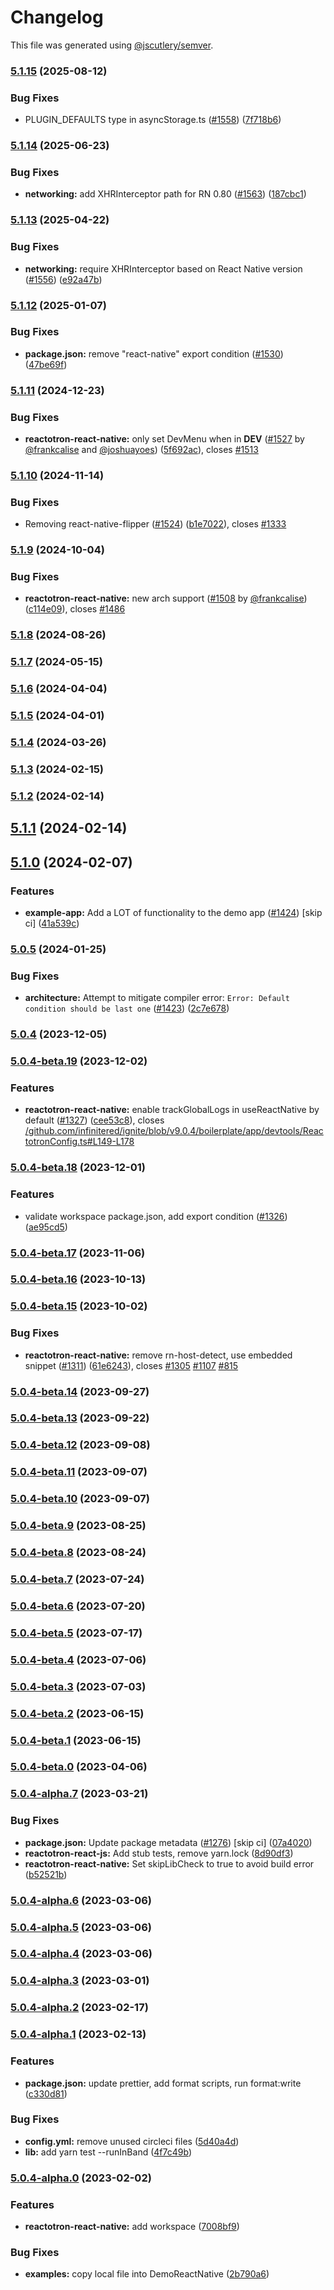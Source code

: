 # Changelog

This file was generated using [@jscutlery/semver](https://github.com/jscutlery/semver).

### [5.1.15](https://github.com/infinitered/reactotron/compare/reactotron-react-native@5.1.14...reactotron-react-native@5.1.15) (2025-08-12)


### Bug Fixes

* PLUGIN_DEFAULTS type in asyncStorage.ts ([#1558](https://github.com/infinitered/reactotron/issues/1558)) ([7f718b6](https://github.com/infinitered/reactotron/commit/7f718b6dc7da2b304959ef2b7003e64a04b440f9))

### [5.1.14](https://github.com/infinitered/reactotron/compare/reactotron-react-native@5.1.13...reactotron-react-native@5.1.14) (2025-06-23)


### Bug Fixes

* **networking:** add XHRInterceptor path for RN 0.80 ([#1563](https://github.com/infinitered/reactotron/issues/1563)) ([187cbc1](https://github.com/infinitered/reactotron/commit/187cbc11a8b8abb5b8e91466442d2ffe45fd521c))

### [5.1.13](https://github.com/infinitered/reactotron/compare/reactotron-react-native@5.1.12...reactotron-react-native@5.1.13) (2025-04-22)


### Bug Fixes

* **networking:** require XHRInterceptor based on React Native version ([#1556](https://github.com/infinitered/reactotron/issues/1556)) ([e92a47b](https://github.com/infinitered/reactotron/commit/e92a47bdd640d726689fd034b94b2b1bfc3fe7dd))

### [5.1.12](https://github.com/infinitered/reactotron/compare/reactotron-react-native@5.1.11...reactotron-react-native@5.1.12) (2025-01-07)


### Bug Fixes

* **package.json:** remove "react-native" export condition ([#1530](https://github.com/infinitered/reactotron/issues/1530)) ([47be69f](https://github.com/infinitered/reactotron/commit/47be69fae1e410a22907893a69474857a3e5a854))

### [5.1.11](https://github.com/infinitered/reactotron/compare/reactotron-react-native@5.1.10...reactotron-react-native@5.1.11) (2024-12-23)


### Bug Fixes

* **reactotron-react-native:** only set DevMenu when in __DEV__ ([#1527](https://github.com/infinitered/reactotron/issues/1527) by [@frankcalise](https://github.com/frankcalise) and [@joshuayoes](https://github.com/joshuayoes)) ([5f692ac](https://github.com/infinitered/reactotron/commit/5f692ac953e73d131eaff6e403afc2211ace9ca2)), closes [#1513](https://github.com/infinitered/reactotron/issues/1513)

### [5.1.10](https://github.com/infinitered/reactotron/compare/reactotron-react-native@5.1.9...reactotron-react-native@5.1.10) (2024-11-14)


### Bug Fixes

* Removing react-native-flipper ([#1524](https://github.com/infinitered/reactotron/issues/1524)) ([b1e7022](https://github.com/infinitered/reactotron/commit/b1e7022f8dab52896bc0f058bc877ae767bf1aee)), closes [#1333](https://github.com/infinitered/reactotron/issues/1333)

### [5.1.9](https://github.com/infinitered/reactotron/compare/reactotron-react-native@5.1.8...reactotron-react-native@5.1.9) (2024-10-04)


### Bug Fixes

* **reactotron-react-native:** new arch support ([#1508](https://github.com/infinitered/reactotron/issues/1508) by [@frankcalise](https://github.com/frankcalise)) ([c114e09](https://github.com/infinitered/reactotron/commit/c114e09b8488e1a247faa1621a1679ef9ae3a6f8)), closes [#1486](https://github.com/infinitered/reactotron/issues/1486)

### [5.1.8](https://github.com/infinitered/reactotron/compare/reactotron-react-native@5.1.7...reactotron-react-native@5.1.8) (2024-08-26)

### [5.1.7](https://github.com/infinitered/reactotron/compare/reactotron-react-native@5.1.6...reactotron-react-native@5.1.7) (2024-05-15)

### [5.1.6](https://github.com/infinitered/reactotron/compare/reactotron-react-native@5.1.5...reactotron-react-native@5.1.6) (2024-04-04)

### [5.1.5](https://github.com/infinitered/reactotron/compare/reactotron-react-native@5.1.4...reactotron-react-native@5.1.5) (2024-04-01)

### [5.1.4](https://github.com/infinitered/reactotron/compare/reactotron-react-native@5.1.3...reactotron-react-native@5.1.4) (2024-03-26)

### [5.1.3](https://github.com/infinitered/reactotron/compare/reactotron-react-native@5.1.2...reactotron-react-native@5.1.3) (2024-02-15)

### [5.1.2](https://github.com/infinitered/reactotron/compare/reactotron-react-native@5.1.1...reactotron-react-native@5.1.2) (2024-02-14)

## [5.1.1](https://github.com/infinitered/reactotron/compare/reactotron-react-native@5.1.0...reactotron-react-native@5.1.1) (2024-02-14)

## [5.1.0](https://github.com/infinitered/reactotron/compare/reactotron-react-native@5.0.5...reactotron-react-native@5.1.0) (2024-02-07)


### Features

* **example-app:** Add a LOT of functionality to the demo app ([#1424](https://github.com/infinitered/reactotron/issues/1424)) [skip ci] ([41a539c](https://github.com/infinitered/reactotron/commit/41a539c7e56e968a83ca61b100468f5267865ddd))

### [5.0.5](https://github.com/infinitered/reactotron/compare/reactotron-react-native@5.0.4...reactotron-react-native@5.0.5) (2024-01-25)

### Bug Fixes

- **architecture:** Attempt to mitigate compiler error: `Error: Default condition should be last one` ([#1423](https://github.com/infinitered/reactotron/issues/1423)) ([2c7e678](https://github.com/infinitered/reactotron/commit/2c7e678e5afaea79cd01f4ab6e90bd67339fc80a))

### [5.0.4](https://github.com/infinitered/reactotron/compare/reactotron-react-native@5.0.4-beta.19...reactotron-react-native@5.0.4) (2023-12-05)

### [5.0.4-beta.19](https://github.com/infinitered/reactotron/compare/reactotron-react-native@5.0.4-beta.18...reactotron-react-native@5.0.4-beta.19) (2023-12-02)

### Features

- **reactotron-react-native:** enable trackGlobalLogs in useReactNative by default ([#1327](https://github.com/infinitered/reactotron/issues/1327)) ([cee53c8](https://github.com/infinitered/reactotron/commit/cee53c884121fdfaee81ec5bd5c697df676839f0)), closes [/github.com/infinitered/ignite/blob/v9.0.4/boilerplate/app/devtools/ReactotronConfig.ts#L149-L178](https://github.com/infinitered//github.com/infinitered/ignite/blob/v9.0.4/boilerplate/app/devtools/ReactotronConfig.ts/issues/L149-L178)

### [5.0.4-beta.18](https://github.com/infinitered/reactotron/compare/reactotron-react-native@5.0.4-beta.17...reactotron-react-native@5.0.4-beta.18) (2023-12-01)

### Features

- validate workspace package.json, add export condition ([#1326](https://github.com/infinitered/reactotron/issues/1326)) ([ae95cd5](https://github.com/infinitered/reactotron/commit/ae95cd536de187ede034e5183ceeb812f356d273))

### [5.0.4-beta.17](https://github.com/infinitered/reactotron/compare/reactotron-react-native@5.0.4-beta.16...reactotron-react-native@5.0.4-beta.17) (2023-11-06)

### [5.0.4-beta.16](https://github.com/infinitered/reactotron/compare/reactotron-react-native@5.0.4-beta.15...reactotron-react-native@5.0.4-beta.16) (2023-10-13)

### [5.0.4-beta.15](https://github.com/infinitered/reactotron/compare/reactotron-react-native@5.0.4-beta.14...reactotron-react-native@5.0.4-beta.15) (2023-10-02)

### Bug Fixes

- **reactotron-react-native:** remove rn-host-detect, use embedded snippet ([#1311](https://github.com/infinitered/reactotron/issues/1311)) ([61e6243](https://github.com/infinitered/reactotron/commit/61e6243acb392c9c2625e3580509af497208c466)), closes [#1305](https://github.com/infinitered/reactotron/issues/1305) [#1107](https://github.com/infinitered/reactotron/issues/1107) [#815](https://github.com/infinitered/reactotron/issues/815)

### [5.0.4-beta.14](https://github.com/infinitered/reactotron/compare/reactotron-react-native@5.0.4-beta.13...reactotron-react-native@5.0.4-beta.14) (2023-09-27)

### [5.0.4-beta.13](https://github.com/infinitered/reactotron/compare/reactotron-react-native@5.0.4-beta.12...reactotron-react-native@5.0.4-beta.13) (2023-09-22)

### [5.0.4-beta.12](https://github.com/infinitered/reactotron/compare/reactotron-react-native@5.0.4-beta.11...reactotron-react-native@5.0.4-beta.12) (2023-09-08)

### [5.0.4-beta.11](https://github.com/infinitered/reactotron/compare/reactotron-react-native@5.0.4-beta.10...reactotron-react-native@5.0.4-beta.11) (2023-09-07)

### [5.0.4-beta.10](https://github.com/infinitered/reactotron/compare/reactotron-react-native@5.0.4-beta.9...reactotron-react-native@5.0.4-beta.10) (2023-09-07)

### [5.0.4-beta.9](https://github.com/infinitered/reactotron/compare/reactotron-react-native@5.0.4-beta.8...reactotron-react-native@5.0.4-beta.9) (2023-08-25)

### [5.0.4-beta.8](https://github.com/infinitered/reactotron/compare/reactotron-react-native@5.0.4-beta.7...reactotron-react-native@5.0.4-beta.8) (2023-08-24)

### [5.0.4-beta.7](https://github.com/infinitered/reactotron/compare/reactotron-react-native@5.0.4-beta.6...reactotron-react-native@5.0.4-beta.7) (2023-07-24)

### [5.0.4-beta.6](https://github.com/infinitered/reactotron/compare/reactotron-react-native@5.0.4-beta.5...reactotron-react-native@5.0.4-beta.6) (2023-07-20)

### [5.0.4-beta.5](https://github.com/infinitered/reactotron/compare/reactotron-react-native@5.0.4-beta.4...reactotron-react-native@5.0.4-beta.5) (2023-07-17)

### [5.0.4-beta.4](https://github.com/infinitered/reactotron/compare/reactotron-react-native@5.0.4-beta.3...reactotron-react-native@5.0.4-beta.4) (2023-07-06)

### [5.0.4-beta.3](https://github.com/infinitered/reactotron/compare/reactotron-react-native@5.0.4-beta.2...reactotron-react-native@5.0.4-beta.3) (2023-07-03)

### [5.0.4-beta.2](https://github.com/infinitered/reactotron/compare/reactotron-react-native@5.0.4-beta.1...reactotron-react-native@5.0.4-beta.2) (2023-06-15)

### [5.0.4-beta.1](https://github.com/infinitered/reactotron/compare/reactotron-react-native@5.0.4-beta.0...reactotron-react-native@5.0.4-beta.1) (2023-06-15)

### [5.0.4-beta.0](https://github.com/infinitered/reactotron/compare/reactotron-react-native@5.0.4-alpha.7...reactotron-react-native@5.0.4-beta.0) (2023-04-06)

### [5.0.4-alpha.7](https://github.com/infinitered/reactotron/compare/reactotron-react-native@5.0.4-alpha.6...reactotron-react-native@5.0.4-alpha.7) (2023-03-21)

### Bug Fixes

- **package.json:** Update package metadata ([#1276](https://github.com/infinitered/reactotron/issues/1276)) [skip ci] ([07a4020](https://github.com/infinitered/reactotron/commit/07a4020bf528de100a9191bd92a92d835d5ccaa7))
- **reactotron-react-js:** Add stub tests, remove yarn.lock ([8d90df3](https://github.com/infinitered/reactotron/commit/8d90df386381734792bbddafac58df46a9e8ac24))
- **reactotron-react-native:** Set skipLibCheck to true to avoid build error ([b52521b](https://github.com/infinitered/reactotron/commit/b52521b3b11cbdfde1932138f43b0de374690095))

### [5.0.4-alpha.6](https://github.com/infinitered/reactotron/compare/reactotron-react-native@5.0.4-alpha.5...reactotron-react-native@5.0.4-alpha.6) (2023-03-06)

### [5.0.4-alpha.5](https://github.com/infinitered/reactotron/compare/reactotron-react-native@5.0.4-alpha.4...reactotron-react-native@5.0.4-alpha.5) (2023-03-06)

### [5.0.4-alpha.4](https://github.com/infinitered/reactotron/compare/reactotron-react-native@5.0.4-alpha.3...reactotron-react-native@5.0.4-alpha.4) (2023-03-06)

### [5.0.4-alpha.3](https://github.com/infinitered/reactotron/compare/reactotron-react-native@5.0.4-alpha.2...reactotron-react-native@5.0.4-alpha.3) (2023-03-01)

### [5.0.4-alpha.2](https://github.com/infinitered/reactotron/compare/reactotron-react-native@5.0.4-alpha.1...reactotron-react-native@5.0.4-alpha.2) (2023-02-17)

### [5.0.4-alpha.1](https://github.com/infinitered/reactotron/compare/reactotron-react-native@5.0.4-alpha.0...reactotron-react-native@5.0.4-alpha.1) (2023-02-13)

### Features

- **package.json:** update prettier, add format scripts, run format:write ([c330d81](https://github.com/infinitered/reactotron/commit/c330d81426c3f6f371a29a8a00ba9d1d6ce2d97a))

### Bug Fixes

- **config.yml:** remove unused circleci files ([5d40a4d](https://github.com/infinitered/reactotron/commit/5d40a4ddba0b5ac8759216152000f54158d32669))
- **lib:** add yarn test --runInBand ([4f7c49b](https://github.com/infinitered/reactotron/commit/4f7c49bc1ab8074fedbb3285f66d603aefa3d09f))

### [5.0.4-alpha.0](https://github.com/infinitered/reactotron/compare/reactotron-react-native@5.0.3...reactotron-react-native@5.0.4-alpha.0) (2023-02-02)

### Features

- **reactotron-react-native:** add workspace ([7008bf9](https://github.com/infinitered/reactotron/commit/7008bf973d72cbf83f36ccadfbe592b5189c6b13))

### Bug Fixes

- **examples:** copy local file into DemoReactNative ([2b790a6](https://github.com/infinitered/reactotron/commit/2b790a68bd25dc7d487ba48ea9b55389467b735a))
